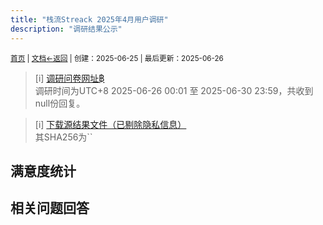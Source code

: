 ```yaml
---
title: "栈流Streack 2025年4月用户调研"
description: "调研结果公示"
---
```

<small id="old_menu"><a href="/Streack/">首页</a> | <a href="/Streack/doc/">文档</a></small><small><a href="../../">←返回</a> |
 创建：2025-06-25 | 最后更新：2025-06-26</small><br>

> [i] [调研问卷网址฿](https://wj.qq.com/s2/22395825/n6st/)<br>
> 调研时间为UTC+8 2025-06-26 00:01 至 2025-06-30 23:59，共收到null份回复。

> [i] [下载源结果文件（已剔除隐私信息）](./.csv)<br>其SHA256为``

## 满意度统计


## 相关问题回答


<script src="https://rs.kdxiaoyi.top/res/scripts/js/sober@1.0.6.min.js"></script><script src="https://kdxiaoyi.top/Streack/_page/js/pmd.js"></script><script src="https://rs.kdxiaoyi.top/res/scripts/js/pmd-reRender.min.js"></script>